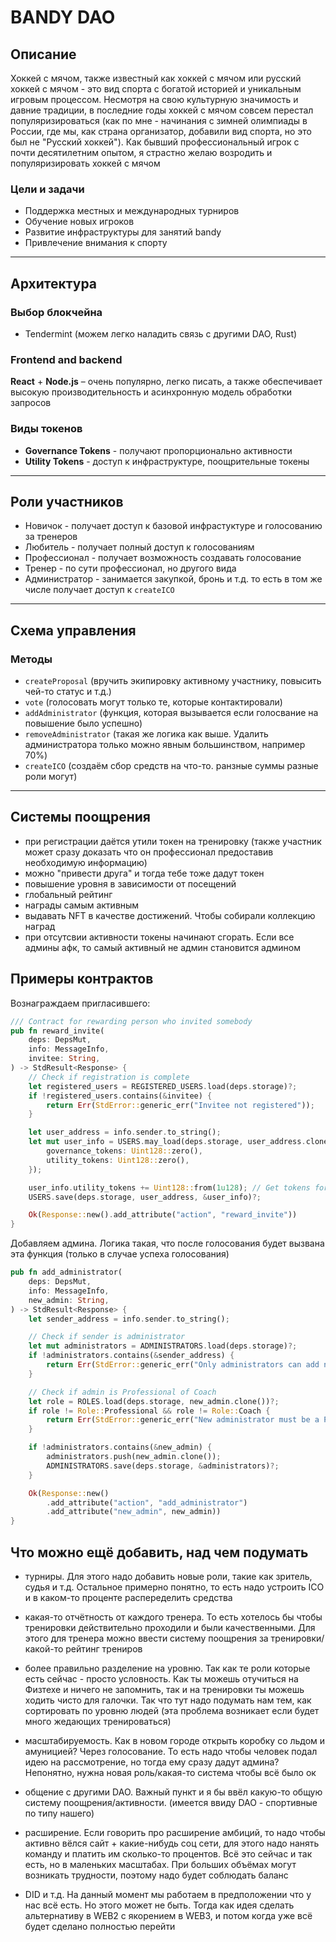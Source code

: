 # BANDY DAO

## Описание
Хоккей с мячом, также известный как хоккей с мячом или русский хоккей с мячом - это вид спорта с богатой историей и уникальным игровым процессом. Несмотря на свою культурную значимость и давние традиции, в последние годы хоккей с мячом совсем перестал популяризироваться (как по мне - начинания с зимней олимпиады в России, где мы, как страна организатор, добавили вид спорта, но это был не "Русский хоккей"). Как бывший профессиональный игрок с почти десятилетним опытом, я страстно желаю возродить и популяризировать хоккей с мячом

### Цели и задачи
- Поддержка местных и международных турниров
- Обучение новых игроков
- Развитие инфраструктуры для занятий bandy
- Привлечение внимания к спорту

---

## Архитектура

### Выбор блокчейна

- Tendermint (можем легко наладить связь с другими DAO, Rust)

### Frontend and backend

**React** + **Node.js** – очень популярно, легко писать, а также обеспечивает высокую производительность и асинхронную модель обработки запросов

### Виды токенов

- **Governance Tokens** - получают пропорционально активности
- **Utility Tokens** - доступ к инфраструктуре, поощрительные токены

---

## Роли участников
- Новичок - получает доступ к базовой инфрастуктуре и голосованию за тренеров
- Любитель - получает полный доступ к голосованиям
- Профессионал - получает возможность создавать голосование
- Тренер - по сути профессионал, но другого вида
- Администратор - занимается закупкой, бронь и т.д. то есть в том же числе получает доступ к `createICO`

---

## Схема управления
### Методы
- `createProposal` (вручить экипировку активному участнику, повысить чей-то статус и т.д.)
- `vote` (голосовать могут только те, которые контактировали)
- `addAdministrator` (функция, которая вызывается если голосвание на повышение было успешно)
- `removeAdministrator` (такая же логика как выше. Удалить администратора только можно явным большинством, например 70%)
- `createICO` (создаём сбор средств на что-то. ранзные суммы разные роли могут)

--- 

## Системы поощрения
- при регистрации даётся утили токен на тренировку (также участник может сразу доказать что он профессионал предоставив необходимую информацию)
- можно "привести друга" и тогда тебе тоже дадут токен
- повышение уровня в зависимости от посещений
- глобальный рейтинг
- награды самым активным
- выдавать NFT в качестве достижений. Чтобы собирали коллекцию наград
- при отсутсвии активности токены начинают сгорать. Если все админы афк, то самый активный не админ становится админом

## Примеры контрактов

Вознаграждаем пригласившего:
```Rust
/// Contract for rewarding person who invited somebody
pub fn reward_invite(
    deps: DepsMut,
    info: MessageInfo,
    invitee: String,
) -> StdResult<Response> {
    // Check if registration is complete
    let registered_users = REGISTERED_USERS.load(deps.storage)?;
    if !registered_users.contains(&invitee) {
        return Err(StdError::generic_err("Invitee not registered"));
    }

    let user_address = info.sender.to_string();
    let mut user_info = USERS.may_load(deps.storage, user_address.clone())?.unwrap_or(TokenInfo {
        governance_tokens: Uint128::zero(),
        utility_tokens: Uint128::zero(),
    });

    user_info.utility_tokens += Uint128::from(1u128); // Get tokens for invitation
    USERS.save(deps.storage, user_address, &user_info)?;

    Ok(Response::new().add_attribute("action", "reward_invite"))
}
```

Добавляем админа. Логика такая, что после голосования будет вызвана эта функция (только в случае успеха голосования)

```Rust
pub fn add_administrator(
    deps: DepsMut,
    info: MessageInfo,
    new_admin: String,
) -> StdResult<Response> {
    let sender_address = info.sender.to_string();

    // Check if sender is administrator
    let mut administrators = ADMINISTRATORS.load(deps.storage)?;
    if !administrators.contains(&sender_address) {
        return Err(StdError::generic_err("Only administrators can add new administrators"));
    }

    // Check if admin is Professional of Coach
    let role = ROLES.load(deps.storage, new_admin.clone())?;
    if role != Role::Professional && role != Role::Coach {
        return Err(StdError::generic_err("New administrator must be a Professional or a Coach"));
    }

    if !administrators.contains(&new_admin) {
        administrators.push(new_admin.clone());
        ADMINISTRATORS.save(deps.storage, &administrators)?;
    }

    Ok(Response::new()
        .add_attribute("action", "add_administrator")
        .add_attribute("new_admin", new_admin))
}
```

## Что можно ещё добавить, над чем подумать
- турниры. Для этого надо добавить новые роли, такие как зритель, судья и т.д. Остальное примерно понятно, то есть надо устроить ICO и в каком-то проценте распеределить средства

- какая-то отчётность от каждого тренера. То есть хотелось бы чтобы тренировки действительно проходили и были качественными. Для этого для тренера можно ввести систему поощрения за тренировки/какой-то рейтинг трениров

- более правильно разделение на уровню. Так как те роли которые есть сейчас - просто условность. Как ты можешь отучиться на Физтехе и ничего не запомнить, так и на тренировки ты можешь ходить чисто для галочки. Так что тут надо подумать нам тем, как сортировать по уровню людей (эта проблема возникает если будет много жедающих тренироваться)

- масштабируемость. Как в новом городе открыть коробку со льдом и амуницией? Через голосование. То есть надо чтобы человек подал идею на рассмотрение, но тогда ему сразу дадут админа? Непонятно, нужна новая роль/какая-то система чтобы всё было ок

- общение с другими DAO. Важный пункт и я бы ввёл какую-то общую систему поощрения/активности. (имеется ввиду DAO - спортивные по типу нашего)

- расширение. Если говорить про расширение амбиций, то надо чтобы активно вёлся сайт + какие-нибудь соц сети, для этого надо нанять команду и платить им сколько-то процентов. Всё это сейчас и так есть, но в маленьких масштабах. При больших объёмах могут возникать трудности, поэтому надо будет соблюдать баланс

- DID и т.д. На данный момент мы работаем в предположении что у нас всё есть. Но этого может не быть. Тогда как идея сделать альтернативу в WEB2 с якорением в WEB3, и потом когда уже всё будет сделано полностью перейти
